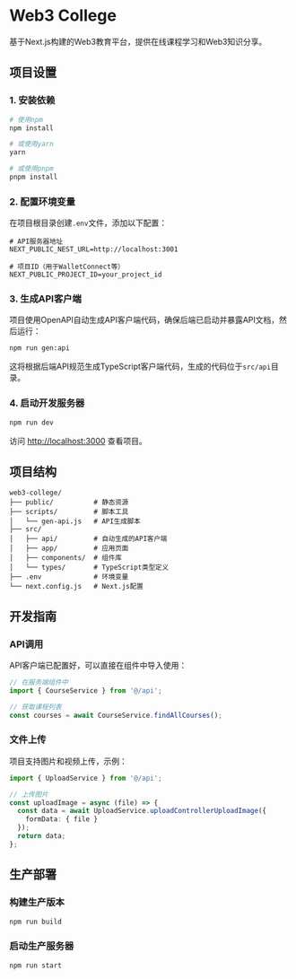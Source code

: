 # Web3 College

基于Next.js构建的Web3教育平台，提供在线课程学习和Web3知识分享。

## 项目设置

### 1. 安装依赖

```bash
# 使用npm
npm install

# 或使用yarn
yarn

# 或使用pnpm
pnpm install
```

### 2. 配置环境变量

在项目根目录创建`.env`文件，添加以下配置：

```
# API服务器地址
NEXT_PUBLIC_NEST_URL=http://localhost:3001

# 项目ID（用于WalletConnect等）
NEXT_PUBLIC_PROJECT_ID=your_project_id
```

### 3. 生成API客户端

项目使用OpenAPI自动生成API客户端代码，确保后端已启动并暴露API文档，然后运行：

```bash
npm run gen:api
```

这将根据后端API规范生成TypeScript客户端代码，生成的代码位于`src/api`目录。

### 4. 启动开发服务器

```bash
npm run dev
```

访问 [http://localhost:3000](http://localhost:3000) 查看项目。

## 项目结构

```
web3-college/
├── public/          # 静态资源
├── scripts/         # 脚本工具
│   └── gen-api.js   # API生成脚本
├── src/
│   ├── api/         # 自动生成的API客户端
│   ├── app/         # 应用页面
│   ├── components/  # 组件库
│   └── types/       # TypeScript类型定义
├── .env             # 环境变量
└── next.config.js   # Next.js配置
```

## 开发指南

### API调用

API客户端已配置好，可以直接在组件中导入使用：

```typescript
// 在服务端组件中
import { CourseService } from '@/api';

// 获取课程列表
const courses = await CourseService.findAllCourses();
```

### 文件上传

项目支持图片和视频上传，示例：

```typescript
import { UploadService } from '@/api';

// 上传图片
const uploadImage = async (file) => {
  const data = await UploadService.uploadControllerUploadImage({
    formData: { file }
  });
  return data;
};
```

## 生产部署

### 构建生产版本

```bash
npm run build
```

### 启动生产服务器

```bash
npm run start
```